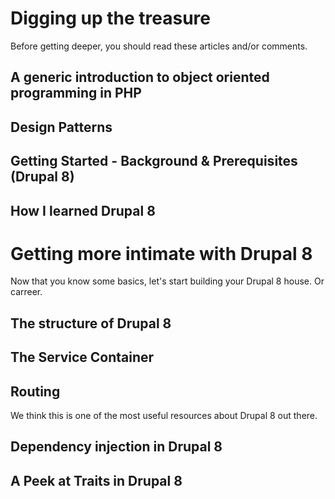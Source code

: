 <!--
{
"name" : "grounding",
"version" : "0.1",
"title" : "Grounding",
"description" : "Without proper foundation, every house will collapse",
"homepage" : "https://www.drupal.org/node/2182165",
"freshnessDate" : 2015-11-24,
"license" : "CC BY 4.0"
}
-->

<!-- @section -->

# Digging up the treasure

Before getting deeper, you should read these articles and/or comments.

## A generic introduction to object oriented programming in PHP

<!-- @link, "url" : "https://drupalwatchdog.com/volume-3/issue-1/object-oriented-programming-101", "text" : "I have removed the dust from my OOP knowledge", "title" : "Object Oriented Programming 101", "description" : "This Drupal Watchdog article is a great introduction to OOP in PHP" -->

## Design Patterns

<!-- @link, "url" : "http://www.phptherightway.com/pages/Design-Patterns.html", "text" : "I have read about the Factory, Singleton, Strategy, Front Controller and MVC patterns", "description" : "There are numerous ways to structure the code and project for your web application, and you can put as much or as little thought as you like into architecting. But it is usually a good idea to follow common patterns" -->

## Getting Started - Background & Prerequisites (Drupal 8)

<!-- @link, "url" : "https://www.drupal.org/node/2182165", "text" : "I have understood that this documentation page is a useful starting point that I can make use of later", "title" : "Getting Started - Background & Prerequisites (Drupal 8)", "description" : "Drupal 8 leverages a number of advanced PHP language features and sophisticated 3rd party libraries in order to present 3rd party developers with the most advanced API of any CMS available" -->

## How I learned Drupal 8

<!-- @link, "url" : "https://dev.acquia.com/blog/how-i-learned-drupal-8", "text" : "I have learned about some useful resources and tools", "title" : "How I learned Drupal 8", "description" : "In this post, Alejandro Garza will share his experience on trying to learn Drupal 8 during its alpha stage, talk about some of the challenges of keeping up with the ongoing changes while trying to learn it, and end with some tips and resources which proved useful for him" -->

<!-- @section -->

# Getting more intimate with Drupal 8

Now that you know some basics, let's start building your Drupal 8 house. Or carreer.

## The structure of Drupal 8

<!-- @link, "url" : "https://cipix.nl/understanding-drupal-8-part-1-general-structure-framework", "text": "I have understood the relation between Symfony 2 and Drupal 8", "title" : "The structure of Drupal 8", "description" : "We'll have a look at the general structure of the Drupal 8 framework, especially in relation to the Symfony2 components" -->

## The Service Container

<!-- @link, "url" : "https://cipix.nl/understanding-drupal-8-part-2-service-container", "text": "I have understood why is it good to rely on a container", "title" : "The Service Container", "description" : "Learn about the service container and how it is used in Drupal 8: it is very important to know about it before learning about routing" -->

## Routing

We think this is one of the most useful resources about Drupal 8 out there.

<!-- @link, "url" : "https://cipix.nl/understanding-drupal-8-part-3-routing", "text": "I have interiorized some gory details of Drupal 8's heart: the routing system", "title" : "Routing", "description" : "Now it is a good idea to get an understanding on how a request is handled by Drupal 8" -->

## Dependency injection in Drupal 8

<!-- @link, "url" : "http://blog.openlucius.com/en/blog/dependency-injection-drupal-8-introduction", "text": "I have learned about the different types of dependency injection", "title" : "Dependency injection in Drupal 8, an introduction.", "description" : "For all new developers we should explain exactly what dependency injection is" -->

## A Peek at Traits in Drupal 8

<!-- @link, "url" : "https://drupalize.me/blog/201503/dependency-injection-traits-drupal-8", "text" : "I will not use Traits for dependency injection", "title" : "A Peek at Traits in Drupal 8", "description" : "Have you ever gone to the grocery store and bought something that you already had in your pantry? Sometimes I forget to peek into the dark corners of my cupboard before heading out to the store" -->

